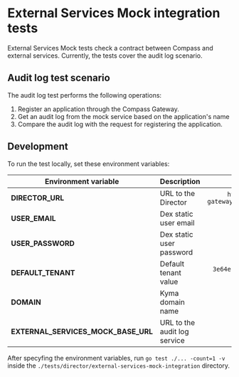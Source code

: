 #  External Services Mock integration tests

External Services Mock tests check a contract between Compass and external services. Currently, the tests cover the audit log scenario. 

## Audit log test scenario

The audit log test performs the following operations:
1. Register an application through the Compass Gateway.
2. Get an audit log from the mock service based on the application's name
3. Compare the audit log with the request for registering the application.

## Development

To run the test locally, set these environment variables:

| Environment variable   |      Description      |  Default value |
|----------|-------------|:------:|
| **DIRECTOR_URL** |  URL to the Director | `https://compass-gateway.kyma.local/director` |
| **USER_EMAIL** |    Dex static user email   |   `admin@kyma.cx` |
| **USER_PASSWORD** |    Dex static user password   |  None |
| **DEFAULT_TENANT** | Default tenant value |    `3e64ebae-38b5-46a0-b1ed-9ccee153a0ae` |
| **DOMAIN** | Kyma domain name |    `kyma.local` |
| **EXTERNAL_SERVICES_MOCK_BASE_URL** | URL to the audit log service | None |

After specyfing the environment variables, run `go test ./... -count=1 -v` inside the `./tests/director/external-services-mock-integration` directory.
